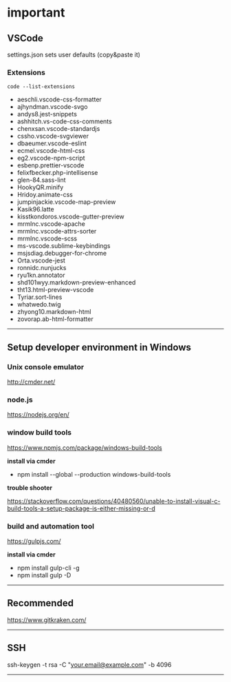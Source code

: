 # important

## VSCode
settings.json sets user defaults (copy&paste it)

### Extensions
`code --list-extensions`

* aeschli.vscode-css-formatter
* ajhyndman.vscode-svgo
* andys8.jest-snippets
* ashhitch.vs-code-css-comments
* chenxsan.vscode-standardjs
* cssho.vscode-svgviewer
* dbaeumer.vscode-eslint
* ecmel.vscode-html-css
* eg2.vscode-npm-script
* esbenp.prettier-vscode
* felixfbecker.php-intellisense
* glen-84.sass-lint
* HookyQR.minify
* Hridoy.animate-css
* jumpinjackie.vscode-map-preview
* Kasik96.latte
* kisstkondoros.vscode-gutter-preview
* mrmlnc.vscode-apache
* mrmlnc.vscode-attrs-sorter
* mrmlnc.vscode-scss
* ms-vscode.sublime-keybindings
* msjsdiag.debugger-for-chrome
* Orta.vscode-jest
* ronnidc.nunjucks
* ryu1kn.annotator
* shd101wyy.markdown-preview-enhanced
* tht13.html-preview-vscode
* Tyriar.sort-lines
* whatwedo.twig
* zhyong10.markdown-html
* zovorap.ab-html-formatter

---

## Setup developer environment in Windows

### Unix console emulator

http://cmder.net/

### node.js

https://nodejs.org/en/

### window build tools

https://www.npmjs.com/package/windows-build-tools

**install via cmder**

*  npm install --global --production windows-build-tools

__trouble shooter__

https://stackoverflow.com/questions/40480560/unable-to-install-visual-c-build-tools-a-setup-package-is-either-missing-or-d

### build and automation tool

https://gulpjs.com/

**install via cmder**

*  npm install gulp-cli -g
*  npm install gulp -D

---

## Recommended

https://www.gitkraken.com/

---

## SSH

ssh-keygen -t rsa -C "your.email@example.com" -b 4096

---
